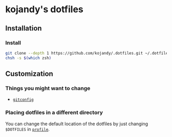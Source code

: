 # kojandy's dotfiles

## Installation
### Install
```sh
git clone --depth 1 https://github.com/kojandy/.dotfiles.git ~/.dotfiles && cd ~/.dotfiles && ./setup
chsh -s $(which zsh)
```

## Customization
### Things you might want to change
- [`gitconfig`](git/gitconfig)

### Placing dotfiles in a different directory
You can change the default location of the dotfiles by just changing `$DOTFILES` in [`profile`](profile).
